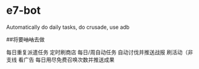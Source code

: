 # e7-bot
Automatically do daily tasks, do crusade, use adb

##将要~~咕咕~~去做

每日重复派遣任务
定时刷商店
每日/周自动任务
自动讨伐并推送战报
刷活动（非支线
看广告
每日用尽免费召唤次数并推送成果



